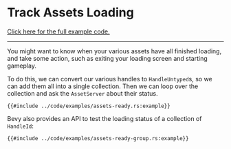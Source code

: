 # Track Assets Loading

[Click here for the full example code.](../code/examples/assets-ready.rs)

---

You might want to know when your various assets have all finished loading, and
take some action, such as exiting your loading screen and starting gameplay.

To do this, we can convert our various handles to `HandleUntyped`s, so we can
add them all into a single collection. Then we can loop over the collection
and ask the `AssetServer` about their status.

```rust,no_run,noplayground
{{#include ../code/examples/assets-ready.rs:example}}
```

Bevy also provides an API to test the loading status of a collection of
`HandleId`:

```rust,no_run,noplayground
{{#include ../code/examples/assets-ready-group.rs:example}}
```
